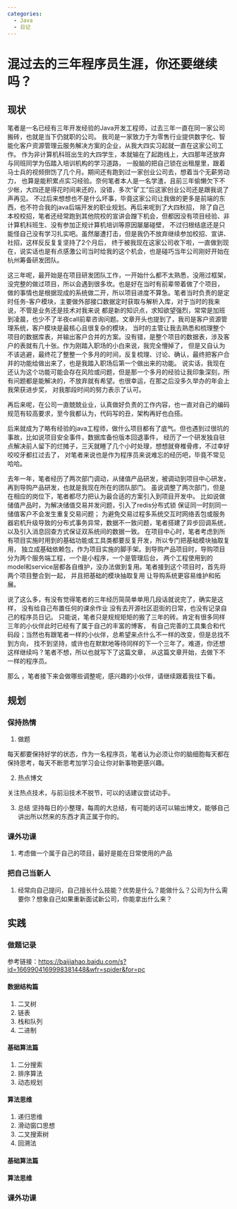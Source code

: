 ```yaml
---
categories:
  - Java
  - 日记
---
```

# 混过去的三年程序员生涯，你还要继续吗？

## 现状
笔者是一名已经有三年开发经验的Java开发工程师，过去三年一直在同一家公司搬砖，也就是当下仍就职的公司。
我司是一家致力于为零售行业提供数字化、智能化客户资源管理云服务解决方案的企业，从我大四实习起就一直在这家公司工作。
作为非计算机科班出生的大四学生，本就输在了起跑线上，大四那年还放弃与同班同学为伍踏入培训机构的学习道路，
一股脑的把自己锁在出租屋里，跟着马士兵的视频捯饬了几个月。期间还有跑到过一家创业公司去，想着当个无薪劳动力，
也算是能积累点实习经验。奈何笔者本人是一名学渣，且前三年偷懒欠下不少帐，大四还是得花时间来还的，没错，多次“矿工”后这家创业公司还是跟我说了声再见。
不过后来想想也不是什么坏事，毕竟这家公司让我做的更多是前端的东西，也不符合我的java后端开发的职业规划。再后来呢到了大四秋招，
除了自己本校校招，笔者还经常跑到其他院校的宣讲会蹭下机会，但都因没有项目经验、非计算机科班生、没有参加正规计算机培训等原因屡屡碰壁，
不过归根结底还是只能怪自己没有学习扎实吧。虽然屡遭打击，但是我仍不放弃继续参加校招、宣讲、社招，这样反反复复坚持了2个月后，
终于被我现在这家公司收下啦，一直做到现在，说实话也是有点感激公司当时给我的这个机会，也是碰巧当年公司刚好开始在杭州筹备研发团队。

这三年呢，最开始是在项目研发团队工作，一开始什么都不太熟悉，没用过框架，没完整的做过项目，所以会遇到很多坎。也是好在当时有前辈带着做了个项目，
做的事情也是根据现成的系统做二开，所以项目进度不算急。笔者当时负责的是定时任务-客户模块，主要做外部接口数据定时获取与解析入库，对于当时的我来说，不管是业务还是技术对我来说
都是新的知识点，求知欲望强烈，常常是加班到凌晨，也少不了半夜call前辈咨询问题。文章开头也提到了，我司是客户资源管理系统，客户模块是最核心且很复杂的模块，
当时的主管让我去熟悉和梳理整个项目的数据库表，并输出客户合并的方案。没有错，是整个项目的数据表，涉及客户的表就有几十张。作为刚踏入职场的小白来说，我完全懵掉了，
但是又自认为不该逃避，最终花了整整一个多月的时间，反复梳理、讨论、确认，最终把客户合并的功能给做出来了，也是我踏入职场后第一个做出来的功能。
说实话，我现在还认为这个功能可能会存在风险或问题，但是那一个多月的经验让我印象深刻，所有问题都是能解决的，不放弃就有希望。也很幸运，在那之后没多久举办的年会上我荣获进步奖，
对我那段时间的努力表示了认可。

再后来呢，在公司一直兢兢业业，认真做好负责的工作内容，也一直对自己的编码规范有较高要求，至今我都认为，代码写的丑，架构再好也白搭。

后来就成为了略有经验的java工程师，做什么项目都有了底气。但也遇到过很坑的事故，比如说项目安全事件，数据库备份版本回退事件，
经历了一个研发独自驻点解决前人留下的烂摊子，三天就睡了几个小时处理，想想就脊椎骨疼，不过幸好咬咬牙都扛过去了，
对笔者来说也是作为程序员来说难忘的经历吧，毕竟不常见哈哈。

去年一年，笔者经历了两次部门调动，从储值产品研发，被调动到项目中心研发，再到导购产品研发，也就是我现在所在的团队部门。
虽说调整了两次部门，但是在相应的岗位下，笔者都尽力把认为最合适的方案引入到项目开发中。
比如说做储值产品时，为解决储值交易并发问题，引入了redis分布式锁 保证同一时刻同一储值客户不会发生重复交易问题；
为避免交易过程多系统交互时网络丢包或服务器宕机升级导致的分布式事务异常，数据不一致问题，笔者搭建了异步回调系统，
以及引入消息回查方式保证双系统间的数据一致。
在项目中心时，笔者考虑到所有项目实施时用到的基础功能或工具类都要反复开发，所以专门把基础模块抽取复用，
独立成基础依赖包，作为项目实施的脚手架。到导购产品项目时，导购项目分为两个服务端工程，一个是小程序，一个是管理后台，
两个工程使用到的model和service层都各自维护，没办法做到复用。笔者接到这个项目时，首先将两个项目整合到一起，
并且把基础的模块抽取复用 让导购系统更容易维护和拓展。

说了这么多，有没有觉得笔者的三年经历简简单单用几段话就说完了，确实是这样，
没有给自己布置任何的课余作业 没有去开源社区逛街的日常，也没有记录自己的程序员日记。
只能说，笔者只是规规矩矩的搬了三年的砖。肯定有很多同样三年的小伙伴此时已经有了属于自己的丰富的博客，
有自己完善的工具集合和代码段；当然也有跟笔者一样的小伙伴，总希望来点什么不一样的改变，但是总找不到方向，
找不到坚持，或许也在默默地等待同样的下一个三年了。难道，你还想这样继续吗？笔者不想，所以也就写下了这篇文章，
从这篇文章开始，去做下不一样的程序员。

那么 ，笔者接下来会做哪些调整呢，感兴趣的小伙伴，请继续跟着我往下看。

## 规划
### 保持热情
1. 做题

每天都要保持好学的状态，作为一名程序员，笔者认为必须让你的脑细胞每天都在保持思考，每天不断思考加学习会让你对新事物更感兴趣。

2. 热点博文

关注热点技术，与前沿技术不脱节，可以的话建议尝试动手。

3. 总结
坚持每日的小整理，每周的大总结，有可能的话可以输出博文，能够自己讲出所以然来的东西才真正属于你的。

### 课外功课

1. 考虑做一个属于自己的项目，最好是能在日常使用的产品

### 把自己当新人
1. 经常向自己提问，自己擅长什么技能？优势是什么？能做什么？公司为什么需要你？想象自己如果重新面试新公司，你能拿出什么来？

## 实践

### 做题记录
参考链接：https://baijiahao.baidu.com/s?id=1669904169998381448&wfr=spider&for=pc

#### 数据结构篇
1. 二叉树
2. 链表
3. 栈和队列
4. 二进制

#### 基础算法篇
1. 二分搜索
2. 排序算法
3. 动态规划

#### 算法思维
1. 递归思维
2. 滑动窗口思想
3. 二叉搜索树
4. 回溯法



#### 基础算法篇

#### 算法思维

### 课外功课